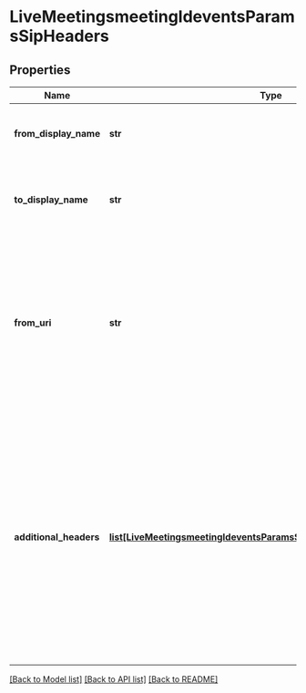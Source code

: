 # LiveMeetingsmeetingIdeventsParamsSipHeaders

## Properties
Name | Type | Description | Notes
------------ | ------------- | ------------- | -------------
**from_display_name** | **str** | Custom name that will be used within the SIP Header. | [optional] 
**to_display_name** | **str** | Custom remote name that will be used within the meeting. | [optional] 
**from_uri** | **str** | Custom URI that will be used within the SIP Header. The URI must start with &#x27;sip:&#x27; or &#x27;sips:&#x27; as a valid URI based on parameters defined by the platform. | [optional] 
**additional_headers** | [**list[LiveMeetingsmeetingIdeventsParamsSipHeadersAdditionalHeaders]**](LiveMeetingsmeetingIdeventsParamsSipHeadersAdditionalHeaders.md) | Ability to add 1 to 10 custom headers, each of which has a maximum length of 256 bytes to comply with SIP standards.  Custom headers would leverage header names starting with &#x27;X-&#x27; per SIP guidelines. | [optional] 

[[Back to Model list]](../README.md#documentation-for-models) [[Back to API list]](../README.md#documentation-for-api-endpoints) [[Back to README]](../README.md)

